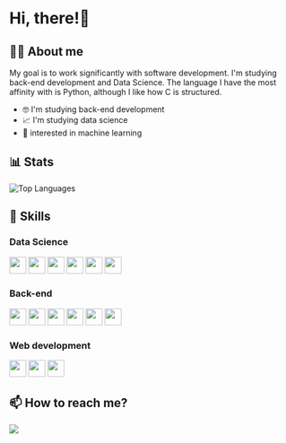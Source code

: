 # Hi, there!👋

## 🧑‍💻 About me

My goal is to work significantly with software development. I'm studying back-end development and Data Science. The language I have the most affinity with is Python, although I like how C is structured.

- 🤓 I'm studying back-end development
- 📈 I'm studying data science
- 🤖 interested in machine learning

## 📊 Stats
![Top Languages](https://github-readme-stats.vercel.app/api/top-langs/?username=andre-jnr&layout=compact&bg_color=00000000&title_color=86d9d1&text_color=bfbfbf&hide_border=true&card_width=500px&card_height=400px)

## 🧮 Skills

### Data Science

<div>
  <a href="https://github.com/andre-jnr/DataScience"><img height="30em" src="https://img.shields.io/badge/Jupiter-E8BC66?style=for-the-badge&logo=jupyter&logoColor=22272E"/></a>
  <a href="https://github.com/andre-jnr/DataScience"><img height="30em" src="https://img.shields.io/badge/Pandas-E8BC66?style=for-the-badge&logo=pandas&logoColor=22272E" /></a>
  <a href="https://github.com/andre-jnr/DataScience"><img height="30em" src="https://img.shields.io/badge/Numpy-E8BC66?style=for-the-badge&logo=numpy&logoColor=22272E" /></a>
  <a href="https://github.com/andre-jnr/streamlit"><img height="30em" src="https://img.shields.io/badge/Streamlit-E8BC66?style=for-the-badge&logo=streamlit&logoColor=22272E" /></a>
  <a href="https://github.com/andre-jnr/DataScience"><img height="30em" src="https://img.shields.io/badge/Plotly-E8BC66?style=for-the-badge&logo=Plotly&logoColor=22272E" /></a>
  <a href="https://github.com/andre-jnr/portfolio-excel"><img height="30em" src="https://img.shields.io/badge/excel-E8BC66?style=for-the-badge&logo=microsoftexcel&logoColor=22272E" /></a>
</div>

### Back-end

<div>
  <a href="https://github.com/andre-jnr/estudos-python"><img height="30em" src="https://img.shields.io/badge/Python-92bcd1?style=for-the-badge&logo=python&logoColor=22272E"></a>
  <a href="https://github.com/andre-jnr"><img height="30em" src="https://img.shields.io/badge/Django-92bcd1?style=for-the-badge&logo=django&logoColor=22272E" /></a>
  <a href="https://github.com/andre-jnr"><img height="30em" src="https://img.shields.io/badge/MySQL-92bcd1?style=for-the-badge&logo=mysql&logoColor=22272E" /></a>
  <a href="https://github.com/andre-jnr"><img height="30em" src="https://img.shields.io/badge/GIT-92bcd1?style=for-the-badge&logo=git&logoColor=22272E" /></a>
  <a href="https://github.com/andre-jnr/exercicios-c"><img height="30em" src="https://img.shields.io/badge/C%20language-92bcd1?style=for-the-badge&logo=C&logoColor=22272E" /></a>
  <a href="https://github.com/andre-jnr/java-poo-ads"><img height="30em" src="https://img.shields.io/badge/java-92bcd1?style=for-the-badge&logo=Java&logoColor=22272E" /></a>
</div>

### Web development

<div>
  <a href="https://github.com/andre-jnr/estudos-js"><img height="30em" src="https://img.shields.io/badge/Javascript-e8dc66?style=for-the-badge&logo=javascript&logoColor=22272E"></a>
  <a href="https://github.com/andre-jnr/html-css-CursoEmVideo"><img height="30em" src="https://img.shields.io/badge/HTML-e8dc66?style=for-the-badge&logo=HTML5&logoColor=22272E"></a>
  <a href="https://github.com/andre-jnr/html-css-CursoEmVideo"><img height="30em" src="https://img.shields.io/badge/HTML-e8dc66?style=for-the-badge&logo=CSS3&logoColor=22272E"></a>
</div>

## 📫 How to reach me?

<a href="https://www.linkedin.com/in/andre-jnr/" target="_blank"><img src="https://img.shields.io/badge/-LinkedIn-%230077B5?style=for-the-badge&logo=linkedin&logoColor=white" target="_blank"></a>
